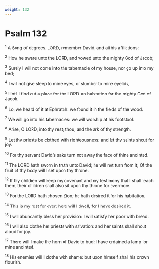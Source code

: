 ```yaml
---
weight: 132
---
```


# Psalm 132

<sup>1</sup> A Song of degrees. LORD, remember David, and all his afflictions: 

<sup>2</sup> How he sware unto the LORD, and vowed unto the mighty God of Jacob; 

<sup>3</sup> Surely I will not come into the tabernacle of my house, nor go up into my bed; 

<sup>4</sup> I will not give sleep to mine eyes, or slumber to mine eyelids, 

<sup>5</sup> Until I find out a place for the LORD, an habitation for the mighty God of Jacob. 

<sup>6</sup> Lo, we heard of it at Ephratah: we found it in the fields of the wood. 

<sup>7</sup> We will go into his tabernacles: we will worship at his footstool. 

<sup>8</sup> Arise, O LORD, into thy rest; thou, and the ark of thy strength. 

<sup>9</sup> Let thy priests be clothed with righteousness; and let thy saints shout for joy. 

<sup>10</sup> For thy servant David’s sake turn not away the face of thine anointed. 

<sup>11</sup> The LORD hath sworn in truth unto David; he will not turn from it; Of the fruit of thy body will I set upon thy throne. 

<sup>12</sup> If thy children will keep my covenant and my testimony that I shall teach them, their children shall also sit upon thy throne for evermore. 

<sup>13</sup> For the LORD hath chosen Zion; he hath desired it for his habitation. 

<sup>14</sup> This is my rest for ever: here will I dwell; for I have desired it. 

<sup>15</sup> I will abundantly bless her provision: I will satisfy her poor with bread. 

<sup>16</sup> I will also clothe her priests with salvation: and her saints shall shout aloud for joy. 

<sup>17</sup> There will I make the horn of David to bud: I have ordained a lamp for mine anointed. 

<sup>18</sup> His enemies will I clothe with shame: but upon himself shall his crown flourish. 


